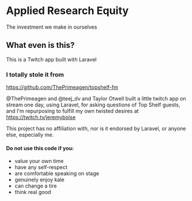 # Applied Research Equity

The investment we make in ourselves

## What even is this?

This is a Twitch app built with Laravel

### I totally stole it from

https://github.com/ThePrimeagen/topshelf-fm

@ThePrimeagen and @teej_dv and Taylor Otwell built a little twitch app on stream one day, using Laravel, for asking questions of Top Shelf guests, and I'm repurposing to fulfill my own twisted desires at https://twitch.tv/jeremyboise

This project has no affiliation with, nor is it endorsed by Laravel, or anyone else, especially me.

#### Do not use this code if you:

- value your own time
- have any self-respect
- are comfortable speaking on stage
- genuinely enjoy kale
- can change a tire
- think real good